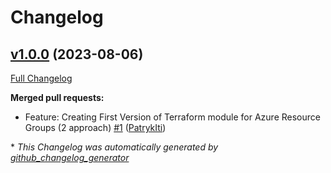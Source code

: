 # Changelog

## [v1.0.0](https://github.com/PatrykIti/terraform-azurerm-resource-group-2/tree/v1.0.0) (2023-08-06)

[Full Changelog](https://github.com/PatrykIti/terraform-azurerm-resource-group-2/compare/b486ad4f6be295e474d6feb4ac070a095a521b24...v1.0.0)

**Merged pull requests:**

- Feature: Creating First Version of Terraform module for Azure Resource Groups \(2 approach\) [\#1](https://github.com/PatrykIti/terraform-azurerm-resource-group-2/pull/1) ([PatrykIti](https://github.com/PatrykIti))



\* *This Changelog was automatically generated by [github_changelog_generator](https://github.com/github-changelog-generator/github-changelog-generator)*
